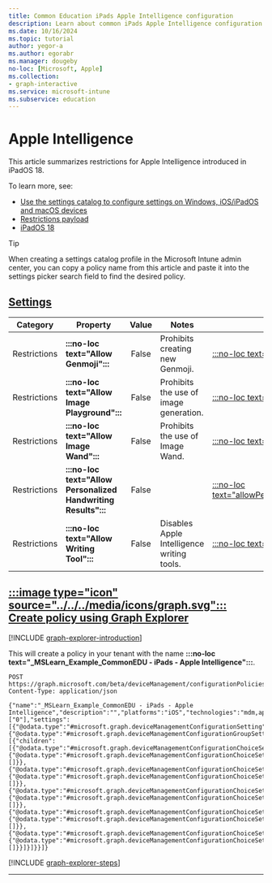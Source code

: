 ```yaml
---
title: Common Education iPads Apple Intelligence configuration
description: Learn about common iPads Apple Intelligence configuration used by Education organizations in Intune.
ms.date: 10/16/2024
ms.topic: tutorial
author: yegor-a
ms.author: egorabr
ms.manager: dougeby
no-loc: [Microsoft, Apple]
ms.collection: 
- graph-interactive
ms.service: microsoft-intune
ms.subservice: education
---
```


# Apple Intelligence

This article summarizes restrictions for Apple Intelligence introduced in iPadOS 18.

To learn more, see:

- [Use the settings catalog to configure settings on Windows, iOS/iPadOS and macOS devices](/mem/intune/configuration/settings-catalog)
- [Restrictions payload](https://developer.apple.com/documentation/devicemanagement/restrictions)
- [iPadOS 18](https://www.apple.com/ipados/ipados-18)

> [!TIP]
> When creating a settings catalog profile in the Microsoft Intune admin center, you can copy a policy name from this article and paste it into the settings picker search field to find the desired policy.

## [**Settings**](#tab/settings)

| **Category** | **Property** | **Value** | **Notes** | **Payload property** |
|---|---|:---:|---|---|
| Restrictions | **:::no-loc text="Allow Genmoji":::** | False | Prohibits creating new Genmoji. | [:::no-loc text="allowGenmoji":::](https://developer.apple.com/documentation/devicemanagement/restrictions) |
| Restrictions | **:::no-loc text="Allow Image Playground":::** | False | Prohibits the use of image generation. | [:::no-loc text="allowImagePlayground":::](https://developer.apple.com/documentation/devicemanagement/restrictions) |
| Restrictions | **:::no-loc text="Allow Image Wand":::** | False | Prohibits the use of Image Wand. | [:::no-loc text="allowImageWand":::](https://developer.apple.com/documentation/devicemanagement/restrictions) |
| Restrictions | **:::no-loc text="Allow Personalized Handwriting Results":::** | False | | [:::no-loc text="allowPersonalizedHandwritingResults":::](https://developer.apple.com/documentation/devicemanagement/restrictions) |
| Restrictions | **:::no-loc text="Allow Writing Tool":::** | False | Disables Apple Intelligence writing tools. | [:::no-loc text="allowWritingTools":::](https://developer.apple.com/documentation/devicemanagement/restrictions) |

## [:::image type="icon" source="../../../media/icons/graph.svg"::: **Create policy using Graph Explorer**](#tab/graph)

[!INCLUDE [graph-explorer-introduction](../../../includes/graph-explorer-intro.md)]

This will create a policy in your tenant with the name **:::no-loc text="_MSLearn_Example_CommonEDU - iPads - Apple Intelligence":::**.

```msgraph-interactive
POST https://graph.microsoft.com/beta/deviceManagement/configurationPolicies
Content-Type: application/json

{"name":"_MSLearn_Example_CommonEDU - iPads - Apple Intelligence","description":"","platforms":"iOS","technologies":"mdm,appleRemoteManagement","roleScopeTagIds":["0"],"settings":[{"@odata.type":"#microsoft.graph.deviceManagementConfigurationSetting","settingInstance":{"@odata.type":"#microsoft.graph.deviceManagementConfigurationGroupSettingCollectionInstance","settingDefinitionId":"com.apple.applicationaccess_com.apple.applicationaccess","groupSettingCollectionValue":[{"children":[{"@odata.type":"#microsoft.graph.deviceManagementConfigurationChoiceSettingInstance","settingDefinitionId":"com.apple.applicationaccess_allowgenmoji","choiceSettingValue":{"@odata.type":"#microsoft.graph.deviceManagementConfigurationChoiceSettingValue","value":"com.apple.applicationaccess_allowgenmoji_false","children":[]}},{"@odata.type":"#microsoft.graph.deviceManagementConfigurationChoiceSettingInstance","settingDefinitionId":"com.apple.applicationaccess_allowimageplayground","choiceSettingValue":{"@odata.type":"#microsoft.graph.deviceManagementConfigurationChoiceSettingValue","value":"com.apple.applicationaccess_allowimageplayground_false","children":[]}},{"@odata.type":"#microsoft.graph.deviceManagementConfigurationChoiceSettingInstance","settingDefinitionId":"com.apple.applicationaccess_allowimagewand","choiceSettingValue":{"@odata.type":"#microsoft.graph.deviceManagementConfigurationChoiceSettingValue","value":"com.apple.applicationaccess_allowimagewand_false","children":[]}},{"@odata.type":"#microsoft.graph.deviceManagementConfigurationChoiceSettingInstance","settingDefinitionId":"com.apple.applicationaccess_allowpersonalizedhandwritingresults","choiceSettingValue":{"@odata.type":"#microsoft.graph.deviceManagementConfigurationChoiceSettingValue","value":"com.apple.applicationaccess_allowpersonalizedhandwritingresults_false","children":[]}},{"@odata.type":"#microsoft.graph.deviceManagementConfigurationChoiceSettingInstance","settingDefinitionId":"com.apple.applicationaccess_allowwritingtools","choiceSettingValue":{"@odata.type":"#microsoft.graph.deviceManagementConfigurationChoiceSettingValue","value":"com.apple.applicationaccess_allowwritingtools_false","children":[]}}]}]}}]}
```

[!INCLUDE [graph-explorer-steps](../../../includes/graph-explorer-steps.md)]

---
